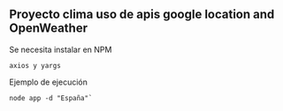 ## Proyecto clima uso de apis google location and OpenWeather

Se necesita instalar en NPM
```
axios y yargs
```


Ejemplo de ejecución
```
node app -d "España"`
```